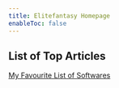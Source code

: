 ```yaml
---
title: Elitefantasy Homepage
enableToc: false
---
```


## List of Top Articles

[My Favourite List of Softwares](device/windows/My%20Favourite%20List%20of%20Softwares.md)


